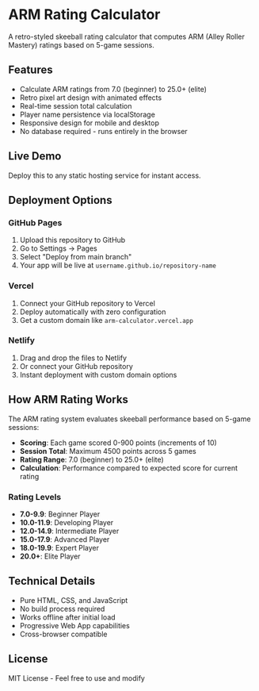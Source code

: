 # ARM Rating Calculator

A retro-styled skeeball rating calculator that computes ARM (Alley Roller Mastery) ratings based on 5-game sessions.

## Features

- Calculate ARM ratings from 7.0 (beginner) to 25.0+ (elite)
- Retro pixel art design with animated effects
- Real-time session total calculation
- Player name persistence via localStorage
- Responsive design for mobile and desktop
- No database required - runs entirely in the browser

## Live Demo

Deploy this to any static hosting service for instant access.

## Deployment Options

### GitHub Pages
1. Upload this repository to GitHub
2. Go to Settings → Pages
3. Select "Deploy from main branch"
4. Your app will be live at `username.github.io/repository-name`

### Vercel
1. Connect your GitHub repository to Vercel
2. Deploy automatically with zero configuration
3. Get a custom domain like `arm-calculator.vercel.app`

### Netlify
1. Drag and drop the files to Netlify
2. Or connect your GitHub repository
3. Instant deployment with custom domain options

## How ARM Rating Works

The ARM rating system evaluates skeeball performance based on 5-game sessions:

- **Scoring**: Each game scored 0-900 points (increments of 10)
- **Session Total**: Maximum 4500 points across 5 games
- **Rating Range**: 7.0 (beginner) to 25.0+ (elite)
- **Calculation**: Performance compared to expected score for current rating

### Rating Levels
- **7.0-9.9**: Beginner Player
- **10.0-11.9**: Developing Player  
- **12.0-14.9**: Intermediate Player
- **15.0-17.9**: Advanced Player
- **18.0-19.9**: Expert Player
- **20.0+**: Elite Player

## Technical Details

- Pure HTML, CSS, and JavaScript
- No build process required
- Works offline after initial load
- Progressive Web App capabilities
- Cross-browser compatible

## License

MIT License - Feel free to use and modify